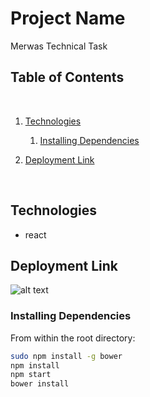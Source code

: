 # Project Name

Merwas Technical Task
​



## Table of Contents

​


1. [Technologies](#technologies)

   1. [Installing Dependencies](#installing-dependencies)

2. [Deployment Link](#deployment)

      ​



## Technologies
- react



## Deployment Link

![alt text](https://merwas-react.herokuapp.com/)
​

### Installing Dependencies

From within the root directory:

```sh
sudo npm install -g bower
npm install
npm start
bower install
```
